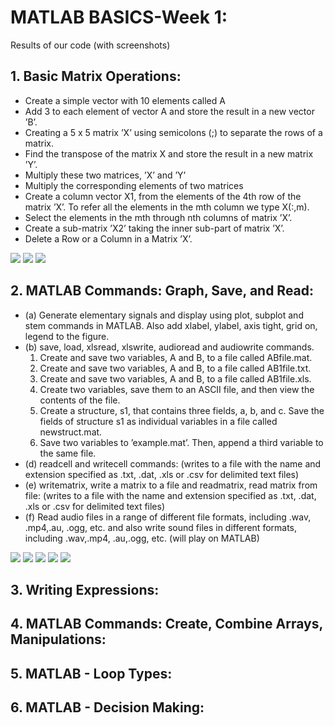 # **MATLAB BASICS-Week 1:**
Results of our code (with screenshots)

## 1. Basic Matrix Operations:
* Create a simple vector with 10 elements called A
* Add 3 to each element of vector A and store the result in a new vector ’B’.
* Creating a 5 x 5 matrix ’X’ using semicolons (;) to separate the rows of a matrix.
* Find the transpose of the matrix X and store the result in a new matrix ’Y’.
* Multiply these two matrices, ’X’ and ’Y’
* Multiply the corresponding elements of two matrices
* Create a column vector X1, from the elements of the 4th row of the matrix ’X’. To refer all the elements in the mth column we type X(:,m).
* Select the elements in the mth through nth columns of matrix ’X’.
* Create a sub-matrix ’X2’ taking the inner sub-part of matrix ’X’.
* Delete a Row or a Column in a Matrix ’X’.

<img src="Results\P1_1.PNG">
<img src="Results\P1_2.PNG">
<img src="Results\P1_3.PNG">

## 2. MATLAB Commands: Graph, Save, and Read:
* (a) Generate elementary signals and display using plot, subplot and stem commands in MATLAB. Also add xlabel, ylabel, axis tight, grid on, legend to the figure.
* (b) save, load, xlsread, xlswrite, audioread and audiowrite commands.
    1. Create and save two variables, A and B, to a file called ABfile.mat.
    2. Create and save two variables, A and B, to a file called AB1file.txt.
    3. Create and save two variables, A and B, to a file called AB1file.xls.
    4. Create two variables, save them to an ASCII file, and then view the contents of the file.
    5. Create a structure, s1, that contains three fields, a, b, and c. Save the fields of structure s1 as individual variables in a file called newstruct.mat.
    6. Save two variables to ’example.mat’. Then, append a third variable to the same file.
* (d) readcell and writecell commands: (writes to a file with the name and extension specified as .txt, .dat, .xls or .csv for delimited text files)
* (e) writematrix, write a matrix to a file and readmatrix, read matrix from file: (writes to a file with the name and extension specified as .txt, .dat, .xls or .csv for delimited text files)
* (f) Read audio files in a range of different file formats, including .wav, .mp4,.au, .ogg, etc. and also write sound files in different formats, including .wav,.mp4, .au,.ogg, etc. (will play on MATLAB)

<img src="Results\P2_1.PNG">
<img src="Results\P2_2.PNG">
<img src="Results\P2_3.PNG">
<img src="Results\P2_4_ReadWriteCell.PNG">
<img src="Results\P2_5_writematrix.PNG">


## 3. Writing Expressions:

## 4. MATLAB Commands: Create, Combine Arrays, Manipulations:

## 5. MATLAB - Loop Types:

## 6. MATLAB - Decision Making:

